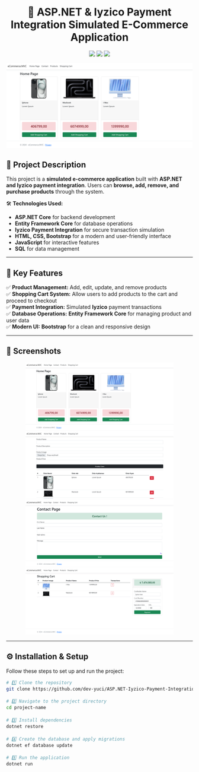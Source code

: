 <h1 align="center">🛒 ASP.NET & Iyzico Payment Integration Simulated E-Commerce Application</h1>

<p align="center">
  <img src="https://img.shields.io/github/languages/top/dev-yuci/ASP.NET-Iyzico-Payment-Integration-Simulated-E-Commerce-Application?style=for-the-badge">
  <img src="https://img.shields.io/github/repo-size/dev-yuci/ASP.NET-Iyzico-Payment-Integration-Simulated-E-Commerce-Application?style=for-the-badge">
  <img src="https://img.shields.io/github/stars/dev-yuci/ASP.NET-Iyzico-Payment-Integration-Simulated-E-Commerce-Application?style=for-the-badge">
</p>

<p align="center">
  <img src="https://github.com/dev-yuci/ASP.NET-Iyzico-Payment-Integration-Simulated-E-Commerce-Application/blob/master/ASP.NETE-Commerce-1.png" alt="Project Banner">
</p>

## 🌟 **Project Description**  

This project is a **simulated e-commerce application** built with **ASP.NET and Iyzico payment integration**. Users can **browse, add, remove, and purchase products** through the system.  

🛠 **Technologies Used:**  
- **ASP.NET Core** for backend development  
- **Entity Framework Core** for database operations  
- **Iyzico Payment Integration** for secure transaction simulation  
- **HTML, CSS, Bootstrap** for a modern and user-friendly interface  
- **JavaScript** for interactive features  
- **SQL** for data management  

---

## 🚀 **Key Features**  
✅ **Product Management:** Add, edit, update, and remove products  
✅ **Shopping Cart System:** Allow users to add products to the cart and proceed to checkout  
✅ **Payment Integration:** Simulated **Iyzico** payment transactions  
✅ **Database Operations:** **Entity Framework Core** for managing product and user data  
✅ **Modern UI:** **Bootstrap** for a clean and responsive design  

---

## 📸 **Screenshots**  
<p align="center">
  <img src="https://github.com/dev-yuci/ASP.NET-Iyzico-Payment-Integration-Simulated-E-Commerce-Application/blob/master/ASP.NETE-Commerce-1.png" width="400">
  <img src="https://github.com/dev-yuci/ASP.NET-Iyzico-Payment-Integration-Simulated-E-Commerce-Application/blob/master/ASP.NETE-Commerce-2.png" width="400">
  <img src="https://github.com/dev-yuci/ASP.NET-Iyzico-Payment-Integration-Simulated-E-Commerce-Application/blob/master/ASP.NETE-Commerce-3.png" width="400">
  <img src="https://github.com/dev-yuci/ASP.NET-Iyzico-Payment-Integration-Simulated-E-Commerce-Application/blob/master/ASP.NETE-Commerce-4.png" width="400">
</p>

---

## ⚙️ **Installation & Setup**  

Follow these steps to set up and run the project:  

```bash
# 1️⃣ Clone the repository
git clone https://github.com/dev-yuci/ASP.NET-Iyzico-Payment-Integration-Simulated-E-Commerce-Application

# 2️⃣ Navigate to the project directory
cd project-name

# 3️⃣ Install dependencies
dotnet restore

# 4️⃣ Create the database and apply migrations
dotnet ef database update

# 5️⃣ Run the application
dotnet run
